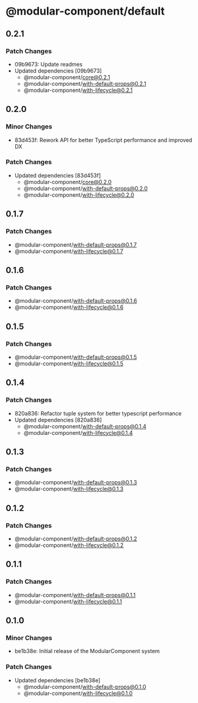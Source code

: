 # @modular-component/default

## 0.2.1

### Patch Changes

- 09b9673: Update readmes
- Updated dependencies [09b9673]
  - @modular-component/core@0.2.1
  - @modular-component/with-default-props@0.2.1
  - @modular-component/with-lifecycle@0.2.1

## 0.2.0

### Minor Changes

- 83d453f: Rework API for better TypeScript performance and improved DX

### Patch Changes

- Updated dependencies [83d453f]
  - @modular-component/core@0.2.0
  - @modular-component/with-default-props@0.2.0
  - @modular-component/with-lifecycle@0.2.0

## 0.1.7

### Patch Changes

- @modular-component/with-default-props@0.1.7
- @modular-component/with-lifecycle@0.1.7

## 0.1.6

### Patch Changes

- @modular-component/with-default-props@0.1.6
- @modular-component/with-lifecycle@0.1.6

## 0.1.5

### Patch Changes

- @modular-component/with-default-props@0.1.5
- @modular-component/with-lifecycle@0.1.5

## 0.1.4

### Patch Changes

- 820a836: Refactor tuple system for better typescript performance
- Updated dependencies [820a836]
  - @modular-component/with-default-props@0.1.4
  - @modular-component/with-lifecycle@0.1.4

## 0.1.3

### Patch Changes

- @modular-component/with-default-props@0.1.3
- @modular-component/with-lifecycle@0.1.3

## 0.1.2

### Patch Changes

- @modular-component/with-default-props@0.1.2
- @modular-component/with-lifecycle@0.1.2

## 0.1.1

### Patch Changes

- @modular-component/with-default-props@0.1.1
- @modular-component/with-lifecycle@0.1.1

## 0.1.0

### Minor Changes

- be1b38e: Initial release of the ModularComponent system

### Patch Changes

- Updated dependencies [be1b38e]
  - @modular-component/with-default-props@0.1.0
  - @modular-component/with-lifecycle@0.1.0
